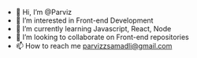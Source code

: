 - 👋 Hi, I’m @Parviz
- 👀 I’m interested in Front-end Development
- 🌱 I’m currently learning Javascript, React, Node
- 💞️ I’m looking to collaborate on Front-end repositories
- 📫 How to reach me  parvizzsamadli@gmail.com

<!---
parvizzsamadli/parvizzsamadli is a ✨ special ✨ repository because its `README.md` (this file) appears on your GitHub profile.
You can click the Preview link to take a look at your changes.
--->
